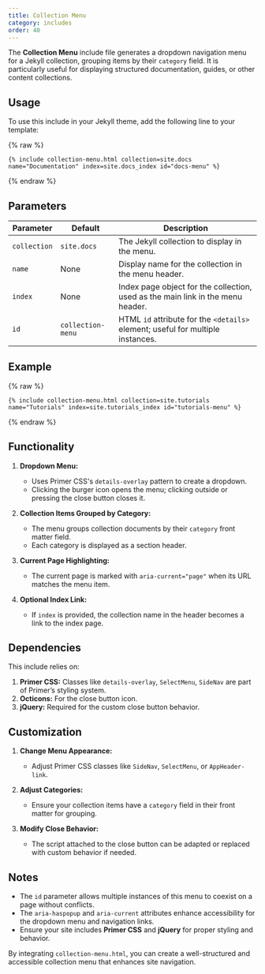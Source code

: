 ```yaml
---
title: Collection Menu
category: includes
order: 40
---
```


The **Collection Menu** include file generates a dropdown navigation menu for a Jekyll collection, grouping items by their `category` field. It is particularly useful for displaying structured documentation, guides, or other content collections.

## Usage

To use this include in your Jekyll theme, add the following line to your template:

{% raw %}
```liquid
{% include collection-menu.html collection=site.docs name="Documentation" index=site.docs_index id="docs-menu" %}
```
{% endraw %}

## Parameters

| Parameter       | Default       | Description |
|-----------------|---------------|-------------|
| `collection`    | `site.docs`   | The Jekyll collection to display in the menu. |
| `name`          | None          | Display name for the collection in the menu header. |
| `index`         | None          | Index page object for the collection, used as the main link in the menu header. |
| `id`            | `collection-menu` | HTML `id` attribute for the `<details>` element; useful for multiple instances. |

## Example

{% raw %}
```liquid
{% include collection-menu.html collection=site.tutorials name="Tutorials" index=site.tutorials_index id="tutorials-menu" %}
```
{% endraw %}

## Functionality

1. **Dropdown Menu:**
   - Uses Primer CSS's `details-overlay` pattern to create a dropdown.
   - Clicking the burger icon opens the menu; clicking outside or pressing the close button closes it.

2. **Collection Items Grouped by Category:**
   - The menu groups collection documents by their `category` front matter field.
   - Each category is displayed as a section header.

3. **Current Page Highlighting:**
   - The current page is marked with `aria-current="page"` when its URL matches the menu item.

4. **Optional Index Link:**
   - If `index` is provided, the collection name in the header becomes a link to the index page.

## Dependencies

This include relies on:

1. **Primer CSS:** Classes like `details-overlay`, `SelectMenu`, `SideNav` are part of Primer’s styling system.
2. **Octicons:** For the close button icon.
3. **jQuery:** Required for the custom close button behavior.

## Customization

1. **Change Menu Appearance:**
   - Adjust Primer CSS classes like `SideNav`, `SelectMenu`, or `AppHeader-link`.

2. **Adjust Categories:**
   - Ensure your collection items have a `category` field in their front matter for grouping.

3. **Modify Close Behavior:**
   - The script attached to the close button can be adapted or replaced with custom behavior if needed.

## Notes

- The `id` parameter allows multiple instances of this menu to coexist on a page without conflicts.
- The `aria-haspopup` and `aria-current` attributes enhance accessibility for the dropdown menu and navigation links.
- Ensure your site includes **Primer CSS** and **jQuery** for proper styling and behavior.

By integrating `collection-menu.html`, you can create a well-structured and accessible collection menu that enhances site navigation.
